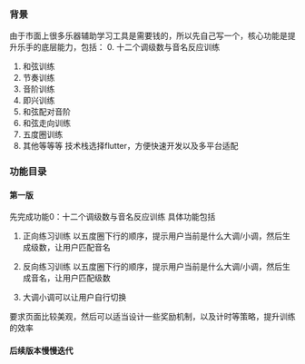 ### 背景
由于市面上很多乐器辅助学习工具是需要钱的，所以先自己写一个，核心功能是提升乐手的底层能力，包括：
0. 十二个调级数与音名反应训练
1. 和弦训练
2. 节奏训练
3. 音阶训练
4. 即兴训练
5. 和弦配对音阶
6. 和弦走向训练
7. 五度圈训练
8. 其他等等等
技术栈选择flutter，方便快速开发以及多平台适配

### 功能目录

#### 第一版
先完成功能0：十二个调级数与音名反应训练
具体功能包括
1. 正向练习训练
以五度圈下行的顺序，提示用户当前是什么大调/小调，然后生成级数，让用户匹配音名

2. 反向练习训练
以五度圈下行的顺序，提示用户当前是什么大调/小调，然后生成音名，让用户匹配级数

3. 大调小调可以让用户自行切换

要求页面比较美观，然后可以适当设计一些奖励机制，以及计时等策略，提升训练的效率

#### 后续版本慢慢迭代